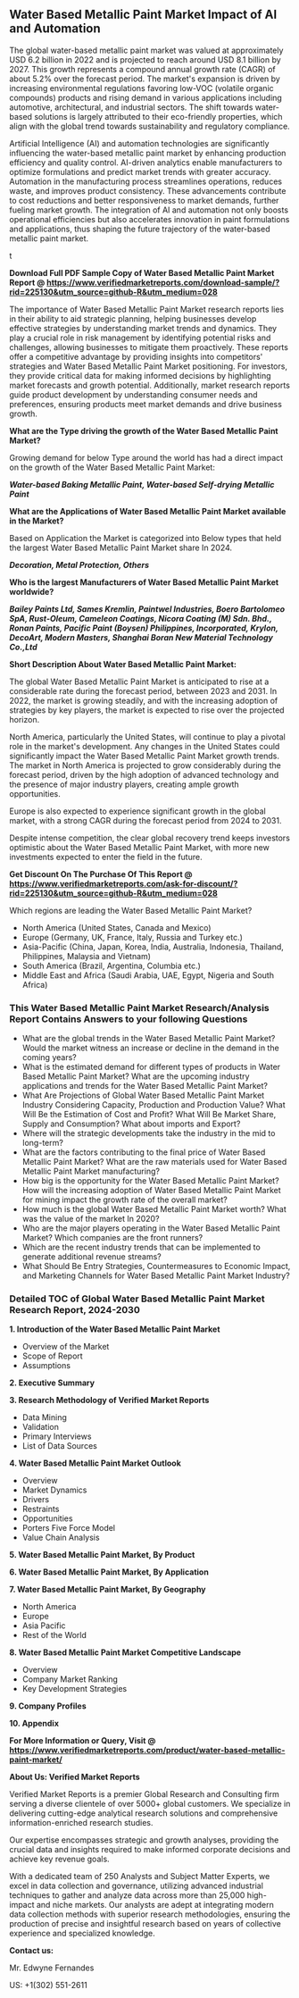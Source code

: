 <h2>Water Based Metallic Paint Market Impact of AI and Automation</h2><p>The global water-based metallic paint market was valued at approximately USD 6.2 billion in 2022 and is projected to reach around USD 8.1 billion by 2027. This growth represents a compound annual growth rate (CAGR) of about 5.2% over the forecast period. The market's expansion is driven by increasing environmental regulations favoring low-VOC (volatile organic compounds) products and rising demand in various applications including automotive, architectural, and industrial sectors. The shift towards water-based solutions is largely attributed to their eco-friendly properties, which align with the global trend towards sustainability and regulatory compliance.</p><p>Artificial Intelligence (AI) and automation technologies are significantly influencing the water-based metallic paint market by enhancing production efficiency and quality control. AI-driven analytics enable manufacturers to optimize formulations and predict market trends with greater accuracy. Automation in the manufacturing process streamlines operations, reduces waste, and improves product consistency. These advancements contribute to cost reductions and better responsiveness to market demands, further fueling market growth. The integration of AI and automation not only boosts operational efficiencies but also accelerates innovation in paint formulations and applications, thus shaping the future trajectory of the water-based metallic paint market.</p>t</p><p id="" class=""><strong>Download Full PDF Sample Copy of Water Based Metallic Paint Market Report @ <a href="https://www.verifiedmarketreports.com/download-sample/?rid=225130&utm_source=github-R&utm_medium=028" target="_blank">https://www.verifiedmarketreports.com/download-sample/?rid=225130&utm_source=github-R&utm_medium=028</a></strong></p><p>The importance of&nbsp;Water Based Metallic Paint Market research reports lies in their ability to aid strategic planning, helping businesses develop effective strategies by understanding market trends and dynamics. They play a crucial role in risk management by identifying potential risks and challenges, allowing businesses to mitigate them proactively. These reports offer a competitive advantage by providing insights into competitors' strategies and Water Based Metallic Paint Market positioning. For investors, they provide critical data for making informed decisions by highlighting market forecasts and growth potential. Additionally, market research reports guide product development by understanding consumer needs and preferences, ensuring products meet market demands and drive business growth.</p><p><strong>What are the&nbsp;Type driving the growth of the Water Based Metallic Paint Market?</strong></p><p id="" class="">Growing demand for below Type around the world has had a direct impact on the growth of the Water Based Metallic Paint Market:</p><em><strong>Water-based Baking Metallic Paint, Water-based Self-drying Metallic Paint</strong></em></p><strong>What are the&nbsp;Applications&nbsp;of Water Based Metallic Paint Market available in the Market?</strong></p><p id="" class="">Based on Application the Market is categorized into Below types that held the largest Water Based Metallic Paint Market share In 2024.</p><em><strong>Decoration, Metal Protection, Others</strong></em></p><strong>Who is the largest Manufacturers of Water Based Metallic Paint Market worldwide?</strong></p><p><em><strong>Bailey Paints Ltd, Sames Kremlin, Paintwel Industries, Boero Bartolomeo SpA, Rust-Oleum, Cameleon Coatings, Nicora Coating (M) Sdn. Bhd., Ronan Paints, Pacific Paint (Boysen) Philippines, Incorporated, Krylon, DecoArt, Modern Masters, Shanghai Boran New Material Technology Co.,Ltd</strong></em></p><p id="" class=""><strong>Short Description About Water Based Metallic Paint Market:</strong></p><p>The global Water Based Metallic Paint Market is anticipated to rise at a considerable rate during the forecast period, between 2023 and 2031. In 2022, the market is growing steadily, and with the increasing adoption of strategies by key players, the market is expected to rise over the projected horizon.</p><p>North America, particularly the United States, will continue to play a pivotal role in the market's development. Any changes in the United States could significantly impact the Water Based Metallic Paint Market growth trends. The market in North America is projected to grow considerably during the forecast period, driven by the high adoption of advanced technology and the presence of major industry players, creating ample growth opportunities.</p><p>Europe is also expected to experience significant growth in the global market, with a strong CAGR during the forecast period from 2024 to 2031.</p><p>Despite intense competition, the clear global recovery trend keeps investors optimistic about the Water Based Metallic Paint Market, with more new investments expected to enter the field in the future.</p><p id="" class=""><strong>Get Discount On The Purchase Of This Report @ <a href="https://www.verifiedmarketreports.com/ask-for-discount/?rid=225130&utm_source=github-R&utm_medium=028" target="_blank">https://www.verifiedmarketreports.com/ask-for-discount/?rid=225130&utm_source=github-R&utm_medium=028</a></strong></p>Which regions are leading the Water Based Metallic Paint Market?</p><ul><li>North America (United States, Canada and Mexico)</li><li>Europe (Germany, UK, France, Italy, Russia and Turkey etc.)</li><li>Asia-Pacific (China, Japan, Korea, India, Australia, Indonesia, Thailand, Philippines, Malaysia and Vietnam)</li><li>South America (Brazil, Argentina, Columbia etc.)</li><li>Middle East and Africa (Saudi Arabia, UAE, Egypt, Nigeria and South Africa)</li></ul><h3 id="" class="">This Water Based Metallic Paint Market Research/Analysis Report Contains Answers to your following Questions</h3><ul><li>What are the global trends in the Water Based Metallic Paint Market? Would the market witness an increase or decline in the demand in the coming years?</li><li>What is the estimated demand for different types of products in Water Based Metallic Paint Market? What are the upcoming industry applications and trends for the Water Based Metallic Paint Market?</li><li>What Are Projections of Global Water Based Metallic Paint Market Industry Considering Capacity, Production and Production Value? What Will Be the Estimation of Cost and Profit? What Will Be Market Share, Supply and Consumption? What about imports and Export?</li><li>Where will the strategic developments take the industry in the mid to long-term?</li><li>What are the factors contributing to the final price of Water Based Metallic Paint Market? What are the raw materials used for Water Based Metallic Paint Market manufacturing?</li><li>How big is the opportunity for the Water Based Metallic Paint Market? How will the increasing adoption of Water Based Metallic Paint Market for mining impact the growth rate of the overall market?</li><li>How much is the global Water Based Metallic Paint Market worth? What was the value of the market In 2020?</li><li>Who are the major players operating in the Water Based Metallic Paint Market? Which companies are the front runners?</li><li>Which are the recent industry trends that can be implemented to generate additional revenue streams?</li><li>What Should Be Entry Strategies, Countermeasures to Economic Impact, and Marketing Channels for Water Based Metallic Paint Market Industry?</li></ul><h3 id="" class="">Detailed TOC of Global Water Based Metallic Paint Market Research Report, 2024-2030</h3><p id="" class=""><strong>1. Introduction of the Water Based Metallic Paint Market</strong></p><ul><li>Overview of the Market</li><li>Scope of Report</li><li>Assumptions</li></ul><p id="" class=""><strong>2. Executive Summary</strong></p><p id="" class=""><strong>3. Research Methodology of Verified Market Reports</strong></p><ul><li>Data Mining</li><li>Validation</li><li>Primary Interviews</li><li>List of Data Sources</li></ul><p id="" class=""><strong>4. Water Based Metallic Paint Market Outlook</strong></p><ul><li>Overview</li><li>Market Dynamics</li><li>Drivers</li><li>Restraints</li><li>Opportunities</li><li>Porters Five Force Model</li><li>Value Chain Analysis</li></ul><p id="" class=""><strong>5. Water Based Metallic Paint Market, By Product</strong></p><p id="" class=""><strong>6. Water Based Metallic Paint Market, By Application</strong></p><p id="" class=""><strong>7. Water Based Metallic Paint Market, By Geography</strong></p><ul><li>North America</li><li>Europe</li><li>Asia Pacific</li><li>Rest of the World</li></ul><p id="" class=""><strong>8. Water Based Metallic Paint Market Competitive Landscape</strong></p><ul><li>Overview</li><li>Company Market Ranking</li><li>Key Development Strategies</li></ul><p id="" class=""><strong>9. Company Profiles</strong></p><p id="" class=""><strong>10. Appendix</strong></p><p id="" class=""><strong>For More Information or Query, Visit @ <a href="https://www.verifiedmarketreports.com/product/water-based-metallic-paint-market/" target="_blank">https://www.verifiedmarketreports.com/product/water-based-metallic-paint-market/</a></strong></p><p id="" class=""><strong>About Us: Verified Market Reports</strong></p><p id="" class="">Verified Market Reports is a premier Global Research and Consulting firm serving a diverse clientele of over 5000+ global customers. We specialize in delivering cutting-edge analytical research solutions and comprehensive information-enriched research studies.</p><p id="" class="">Our expertise encompasses strategic and growth analyses, providing the crucial data and insights required to make informed corporate decisions and achieve key revenue goals.</p><p id="" class="">With a dedicated team of 250 Analysts and Subject Matter Experts, we excel in data collection and governance, utilizing advanced industrial techniques to gather and analyze data across more than 25,000 high-impact and niche markets. Our analysts are adept at integrating modern data collection methods with superior research methodologies, ensuring the production of precise and insightful research based on years of collective experience and specialized knowledge.</p><p id="" class=""><strong>Contact us:</strong></p><p id="" class="">Mr. Edwyne Fernandes</p><p id="" class="">US: +1(302) 551-2611</p>